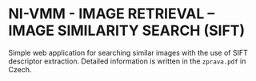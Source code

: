 # NI-VMM - IMAGE RETRIEVAL – IMAGE SIMILARITY SEARCH (SIFT)
Simple web application for searching similar images with the use of SIFT descriptor extraction. Detailed information is written in the ```zprava.pdf``` in Czech.

